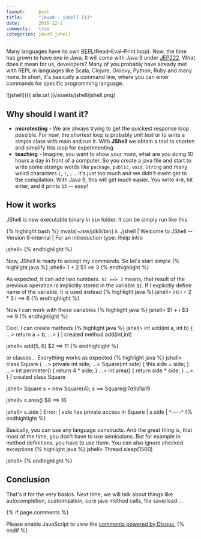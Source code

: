 ```yaml
---
layout:     post
title:      "Java9 - jshell [1]"
date:       2016-12-2
comments:   true
categories: java9 jshell
---
```


Many languages have its own [REPL](Read–Eval–Print loop). Now, the time has grown to have one in Java. It will come with Java 9 under [JEP222]. What does it mean for us, developers? Many of you probably have already met with REPL in languages like Scala, Clojure, Groovy, Python, Ruby and many more. In short, it's basically a command line, where you can enter commands for specific programming language.

<!--more-->

![jshell]({{ site.url }}/assets/jshell/jshell.png)

## Why should I want it?
 - **microtesting** - We are always trying to get the quickest response loop possible. For now, the shortest loop is probably _unit test_ or to write a simple class with main and run it. With **JShell** we obtain a tool to shorten and simplify this loop for experimenting.
 - **teaching** - Imagine, you want to show your mom, what are you doing 10 hours a day in front of a computer. So you create a java file and start to write some strange words like `package`, `public`, `void`, `String` and many weird characters `(`, `)`, `;`... it's just too much and we didn't event get to the compilation. With Java 9, this will get much easier. You write `4+9`, hit enter, and it prints `13` -- easy!

## How it works ###
JShell is new executable binary in `bin` folder. It can be simply run like this

{% highlight bash %}
mvala[~/sw/jdk9/bin] λ ./jshell 
|  Welcome to JShell -- Version 9-internal
|  For an introduction type: /help intro


jshell> 
{% endhighlight %}

Now, JShell is ready to accept my commands. So let's start simple
{% highlight java %}
jshell> 1 + 2
$1 ==> 3
{% endhighlight %}

As expected, it can add two numbers. `$1 ==> 3` means, that result of the previous operation is implicitly stored in the variable `$1`. If I explicitly define name of the variable, it is used instead
{% highlight java %}
jshell> int i = 2 * 3
i ==> 6
{% endhighlight %}

Now I can work with these variables
{% highlight java %}
jshell> $1 + i
$3 ==> 9
{% endhighlight %}

Cool. I can create methods
{% highlight java %}
jshell> int add(int a, int b) {
   ...> return a + b;
   ...> }
|  created method add(int,int)

jshell> add(5, 6)
$2 ==> 11
{% endhighlight %}

or classes... Everything works as expected
{% highlight java %}
jshell> class Square {
   ...> private int side;
   ...> Square(int side) { this.side = side; }
   ...> int perimeter() { return 4 * side; }
   ...> int area() { return side * side; }
   ...> }
|  created class Square

jshell> Square s = new Square(4);
s ==> Square@7d9d1a19

jshell> s.area()
$8 ==> 16

jshell> s.side
|  Error:
|  side has private access in Square
|  s.side
|  ^----^
{% endhighlight %}

Basically, you can use any language constructs. And the great thing is, that most of the time, you don't have to use semicolons. But for example in method definitions, you have to use them. You can also ignore checked exceptions
{% highlight java %}
jshell> Thread.sleep(1500)

jshell> 
{% endhighlight %}

## Conclusion

That's it for the very basics. Next time, we will talk about things like autocompletion, customization, core java method calls, file save/load ...

[REPL]: https://en.wikipedia.org/wiki/Read%E2%80%93eval%E2%80%93print_loop
[JEP222]: http://openjdk.java.net/jeps/222

{% if page.comments %}
<div id="disqus_thread"></div>
<script>

/**
*  RECOMMENDED CONFIGURATION VARIABLES: EDIT AND UNCOMMENT THE SECTION BELOW TO INSERT DYNAMIC VALUES FROM YOUR PLATFORM OR CMS.
*  LEARN WHY DEFINING THESE VARIABLES IS IMPORTANT: https://disqus.com/admin/universalcode/#configuration-variables*/
/*
var disqus_config = function () {
this.page.url = PAGE_URL;  // Replace PAGE_URL with your page's canonical URL variable
this.page.identifier = PAGE_IDENTIFIER; // Replace PAGE_IDENTIFIER with your page's unique identifier variable
};
*/
(function() { // DON'T EDIT BELOW THIS LINE
var d = document, s = d.createElement('script');
s.src = 'https://sparkoo-github-io.disqus.com/embed.js';
s.setAttribute('data-timestamp', +new Date());
(d.head || d.body).appendChild(s);
})();
</script>
<noscript>Please enable JavaScript to view the <a href="https://disqus.com/?ref_noscript">comments powered by Disqus.</a></noscript>
{% endif %}
